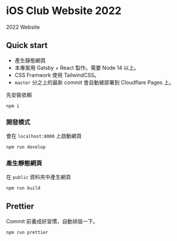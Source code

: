 # iOS Club Website 2022

2022 Website

## Quick start

- 產生靜態網頁
- 本專案用 Gatsby + React 製作。需要 Node 14 以上。
- CSS Framwork 使用 TailwindCSS。
- `master` 分之上的最新 commit 會自動被部署到 Cloudflare Pages 上。

先安裝依賴

```bash
npm i
```

### 開發模式

會在 `localhost:8000` 上啟動網頁

```bash
npm run develop
```

### 產生靜態網頁

在 `public` 資料夾中產生網頁

```bash
npm run build
```

## Prettier

Commit 前養成好習慣，自動排版一下。

```bash
npm run prettier
```
